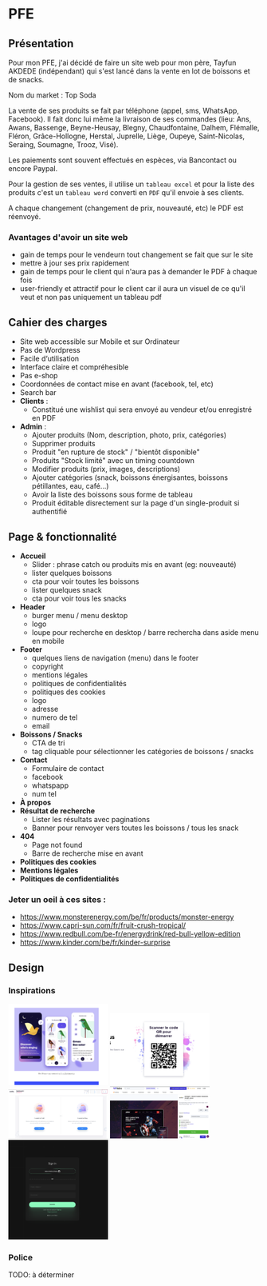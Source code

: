 # PFE

## Présentation

Pour mon PFE, j'ai décidé de faire un site web pour mon père, Tayfun AKDEDE (indépendant) qui s'est lancé dans la vente en lot de boissons et de snacks.

Nom du market : Top Soda

La vente de ses produits se fait par téléphone (appel, sms, WhatsApp, Facebook). Il fait donc lui même la livraison de ses commandes (lieu:  Ans, Awans, Bassenge, Beyne-Heusay, Blegny, Chaudfontaine, Dalhem, Flémalle, Fléron, Grâce-Hollogne, Herstal, Juprelle, Liège, Oupeye, Saint-Nicolas, Seraing, Soumagne, Trooz, Visé).

Les paiements sont souvent effectués en espèces, via Bancontact ou encore Paypal.

Pour la gestion de ses ventes, il utilise un `tableau excel` et pour la liste des produits c'est un `tableau word` converti en `PDF` qu'il envoie à ses clients.

A chaque changement (changement de prix, nouveauté, etc) le PDF est réenvoyé.

### Avantages d'avoir un site web
- gain de temps pour le vendeurn tout changement se fait que sur le site
- mettre à jour ses prix rapidement
- gain de temps pour le client qui n'aura pas à demander le PDF à chaque fois
- user-friendly et attractif pour le client car il aura un visuel de ce qu'il veut et non pas uniquement un tableau pdf

## Cahier des charges

- Site web accessible sur Mobile et sur Ordinateur 
- Pas de Wordpress
- Facile d‘utilisation 
- Interface claire et compréhesible
- Pas e-shop 
- Coordonnées de contact mise en avant (facebook, tel, etc)
- Search bar
- **Clients** :
  - Constitué une wishlist qui sera envoyé au vendeur et/ou enregistré en PDF
- **Admin** :
  - Ajouter produits (Nom, description, photo, prix, catégories)
  - Supprimer produits
  - Produit "en rupture de stock" / "bientôt disponible"
  - Produits "Stock limité" avec un timing countdown
  - Modifier produits (prix, images, descriptions)
  - Ajouter catégories (snack, boissons énergisantes, boissons pétillantes, eau, café...)
  - Avoir la liste des boissons sous forme de tableau
  - Produit éditable disrectement sur la page d'un single-produit si authentifié

## Page & fonctionnalité

- **Accueil**
  - Slider : phrase catch ou produits mis en avant (eg: nouveauté)
  - lister quelques boissons
  - cta pour voir toutes les boissons
  - lister quelques snack
  - cta pour voir tous les snacks
- **Header**
  - burger menu / menu desktop
  - logo 
  - loupe pour recherche en desktop / barre rechercha dans aside menu en mobile
- **Footer** 
  - quelques liens de navigation (menu) dans le footer 
  - copyright
  - mentions légales
  - politiques de confidentialités 
  - politiques des cookies 
  - logo 
  - adresse 
  - numero de tel 
  - email
- **Boissons / Snacks**
  - CTA de tri 
  - tag cliquable pour sélectionner les catégories de boissons / snacks
- **Contact**
  - Formulaire de contact 
  - facebook
  - whatspapp
  - num tel
- **À propos**
- **Résultat de recherche**
  - Lister les résultats avec paginations
  - Banner pour renvoyer vers toutes les boissons / tous les snack
- **404**
  - Page not found 
  - Barre de recherche mise en avant 
- **Politiques des cookies** 
- **Mentions légales**
- **Politiques de confidentialités**


### Jeter un oeil à ces sites :
- https://www.monsterenergy.com/be/fr/products/monster-energy
- https://www.capri-sun.com/fr/fruit-crush-tropical/
- https://www.redbull.com/be-fr/energydrink/red-bull-yellow-edition
- https://www.kinder.com/be/fr/kinder-surprise

## Design 

### Inspirations

<img src="./moodboard_images/single1.png" alt="inspiration for the single page of a product" width="200"/>
<img src="./moodboard_images/card.png" alt="drawing" width="200"/>
<img src="./moodboard_images/card2.png" alt="drawing" width="200"/>
<img src="./moodboard_images/cta.png" alt="drawing" width="200"/>
<img src="./moodboard_images/contact.png" alt="drawing" width="200"/>

### Police
TODO: à déterminer